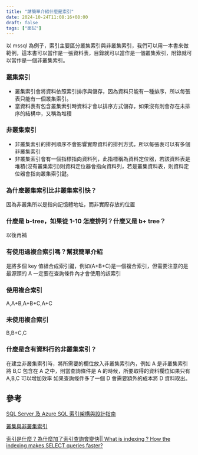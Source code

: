 ```yaml
---
title: "請簡單介紹什麼是索引"
date: 2024-10-24T11:08:16+08:00
draft: false
tags: ["面試"]
---
```


以 mssql 為例子，索引主要區分叢集索引與非叢集索引，我們可以用一本書來做範例，這本書可以當作是一張資料表，目錄就可以當作是一個叢集索引，附錄就可以當作是一個非叢集索引。

### 叢集索引

- 叢集索引會將資料依照索引排序與儲存，因為資料只能有一種排序，所以每張表只能有一個叢集索引。
- 當資料表有包含叢集索引時資料才會以排序方式儲存，如果沒有則會存在未排序的結構中，又稱為堆積

### 非叢集索引

- 非叢集索引的排列順序不會影響實際資料的排列方式，所以每張表可以有多個非叢集索引
- 非叢集索引會有一個指標指向資料列，此指標稱為資料定位器，若該資料表是堆積(沒有叢集索引)則資料定位器會指向資料列，若是叢集資料表，則資料定位器會指向叢集索引鍵。

### 為什麼叢集索引比非叢集索引快？

因為非叢集所以是指向記憶體地址，而非實際存放的位置

### 什麼是 b-tree，如果從 1-10 怎麼排列？什麼又是 b+ tree？

以後再補

### 有使用過複合索引嗎？幫我簡單介紹

是將多個 key 值組合成索引鍵，例如(A+B+C)是一個複合索引，但需要注意的是最源頭的 A 一定要在查詢條件內才會使用的該索引

### 使用複合索引

A,A+B,A+B+C,A+C

### 未使用複合索引

B,B+C,C

### 什麼是含有資料行的非叢集索引？

在建立非叢集索引時，將所需要的欄位放入非叢集索引內，例如 A 是非叢集索引將 B,C 包含在 A 之中，則當查詢條件是 A 的時候，所要取得的資料欄位如果只有 A,B,C 可以增加效率
如果查詢條件多了一個 D 會需要額外的成本將 D 資料取出。

## 參考

[SQL Server 及 Azure SQL 索引架構與設計指南](https://learn.microsoft.com/zh-tw/sql/relational-databases/sql-server-index-design-guide?view=sql-server-ver16)

[叢集與非叢集索引](https://learn.microsoft.com/zh-tw/sql/relational-databases/indexes/clustered-and-nonclustered-indexes-described?view=sql-server-ver16)

[索引是什麼 ? 為什麼加了索引查詢會變快|| What is indexing ? How the indexing makes SELECT queries faster?](https://medium.com/weis-note/%E7%B4%A2%E5%BC%95%E6%98%AF%E4%BB%80%E9%BA%BC-%E7%82%BA%E4%BB%80%E9%BA%BC%E5%8A%A0%E4%BA%86%E7%B4%A2%E5%BC%95%E6%9F%A5%E8%A9%A2%E6%9C%83%E8%AE%8A%E5%BF%AB-what-is-indexing-how-the-indexing-makes-select-queries-faster-1310ca328b3c)
